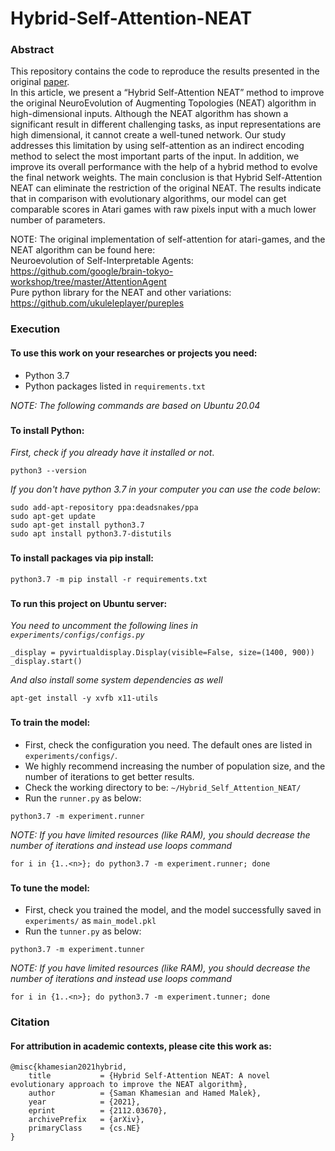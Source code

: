 # Hybrid-Self-Attention-NEAT

### Abstract

This repository contains the code to reproduce the results presented in the original [paper](https://arxiv.org/abs/2112.03670). <br/>
In this article, we present a “Hybrid Self-Attention NEAT” method to improve the original NeuroEvolution of Augmenting Topologies (NEAT) algorithm in high-dimensional inputs. Although the NEAT algorithm has shown a significant result in different challenging tasks, as input representations are high dimensional, it cannot create a well-tuned network. Our study addresses this limitation by using self-attention as an indirect encoding method to select the most important parts of the input. In addition, we improve its overall performance with the help of a hybrid method to evolve the final network weights. The main conclusion is that Hybrid Self-Attention NEAT can eliminate the restriction of the original NEAT. The results indicate that in comparison with evolutionary algorithms, our model can get comparable scores in Atari games with raw pixels input with a much lower number of parameters.

NOTE: The original implementation of self-attention for atari-games, and the NEAT algorithm can be found here:<br/>
Neuroevolution of Self-Interpretable Agents: https://github.com/google/brain-tokyo-workshop/tree/master/AttentionAgent <br/>
Pure python library for the NEAT and other variations: https://github.com/ukuleleplayer/pureples

### Execution

#### To use this work on your researches or projects you need:
* Python 3.7
* Python packages listed in `requirements.txt`

_NOTE: The following commands are based on Ubuntu 20.04_
###

#### To install Python:
_First, check if you already have it installed or not_.
~~~~
python3 --version
~~~~
_If you don't have python 3.7 in your computer you can use the code below_:
~~~~
sudo add-apt-repository ppa:deadsnakes/ppa
sudo apt-get update
sudo apt-get install python3.7
sudo apt install python3.7-distutils
~~~~
###

#### To install packages via pip install:
~~~~
python3.7 -m pip install -r requirements.txt
~~~~
###

#### To run this project on Ubuntu server:
_You need to uncomment the following lines in `experiments/configs/configs.py`_
~~~~
_display = pyvirtualdisplay.Display(visible=False, size=(1400, 900))
_display.start()
~~~~

_And also install some system dependencies as well_
~~~~
apt-get install -y xvfb x11-utils
~~~~
###

#### To train the model:
* First, check the configuration you need. The default ones are listed in `experiments/configs/`.
* We highly recommend increasing the number of population size, and the number of iterations to get better results.
* Check the working directory to be: `~/Hybrid_Self_Attention_NEAT/`
* Run the `runner.py` as below:
~~~~
python3.7 -m experiment.runner
~~~~
_NOTE: If you have limited resources (like RAM), you should decrease the number of iterations and instead use loops command_
~~~~
for i in {1..<n>}; do python3.7 -m experiment.runner; done
~~~~
###

#### To tune the model:
* First, check you trained the model, and the model successfully saved in `experiments/` as `main_model.pkl`
* Run the `tunner.py` as below:
~~~~
python3.7 -m experiment.tunner
~~~~
_NOTE: If you have limited resources (like RAM), you should decrease the number of iterations and instead use loops command_
~~~~
for i in {1..<n>}; do python3.7 -m experiment.tunner; done
~~~~

### Citation

#### For attribution in academic contexts, please cite this work as:
~~~~
@misc{khamesian2021hybrid,
    title           = {Hybrid Self-Attention NEAT: A novel evolutionary approach to improve the NEAT algorithm}, 
    author          = {Saman Khamesian and Hamed Malek},
    year            = {2021},
    eprint          = {2112.03670},
    archivePrefix   = {arXiv},
    primaryClass    = {cs.NE}
}
~~~~
